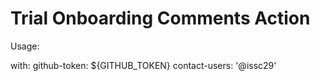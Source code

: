 # Trial Onboarding Comments Action

Usage: 

with:
  github-token: ${GITHUB_TOKEN}
  contact-users: '@issc29'
